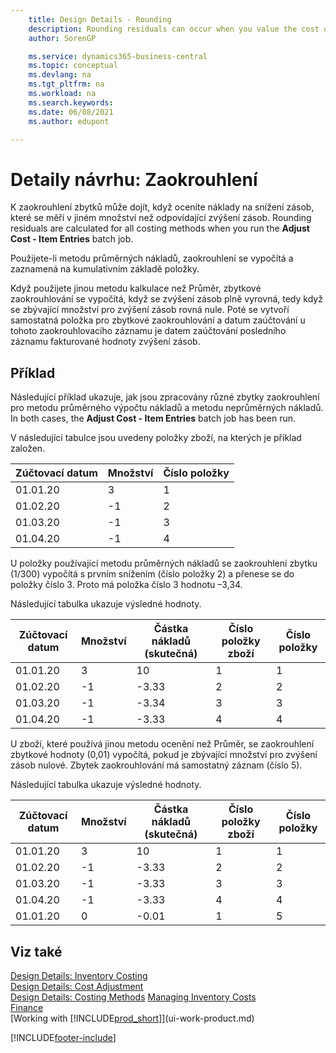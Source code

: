 ```yaml
---
    title: Design Details - Rounding
    description: Rounding residuals can occur when you value the cost of an inventory decrease measured in a different quantity than the corresponding inventory increase.
    author: SorenGP

    ms.service: dynamics365-business-central
    ms.topic: conceptual
    ms.devlang: na
    ms.tgt_pltfrm: na
    ms.workload: na
    ms.search.keywords:
    ms.date: 06/08/2021
    ms.author: edupont

---
```

# Detaily návrhu: Zaokrouhlení
K zaokrouhlení zbytků může dojít, když oceníte náklady na snížení zásob, které se měří v jiném množství než odpovídající zvýšení zásob. Rounding residuals are calculated for all costing methods when you run the **Adjust Cost - Item Entries** batch job.

Použijete-li metodu průměrných nákladů, zaokrouhlení se vypočítá a zaznamená na kumulativním základě položky.

Když použijete jinou metodu kalkulace než Průměr, zbytkové zaokrouhlování se vypočítá, když se zvýšení zásob plně vyrovná, tedy když se zbývající množství pro zvýšení zásob rovná nule. Poté se vytvoří samostatná položka pro zbytkové zaokrouhlování a datum zaúčtování u tohoto zaokrouhlovacího záznamu je datem zaúčtování posledního záznamu fakturované hodnoty zvýšení zásob.

## Příklad
Následující příklad ukazuje, jak jsou zpracovány různé zbytky zaokrouhlení pro metodu průměrného výpočtu nákladů a  metodu neprůměrných nákladů. In both cases, the **Adjust Cost - Item Entries** batch job has been run.

V následující tabulce jsou uvedeny položky zboží, na kterých je příklad založen.

| Zúčtovací datum | Množství | Číslo položky |
|------------------|--------------|---------------|  
| 01.01.20 | 3 | 1 |
| 01.02.20 | -1 | 2 |
| 01.03.20 | -1 | 3 |
| 01.04.20 | -1 | 4 |

U položky používající metodu průměrných nákladů se zaokrouhlení zbytku (1/300) vypočítá s prvním snížením (číslo položky 2) a přenese se do položky číslo 3. Proto má položka číslo 3 hodnotu –3,34.

Následující tabulka ukazuje výsledné hodnoty.

| Zúčtovací datum | Množství | Částka nákladů (skutečná) | Číslo položky zboží | Číslo položky |
|------------------|--------------|----------------------------|---------------------------|---------------|  
| 01.01.20 | 3 | 10 | 1 | 1 |
| 01.02.20 | -1 | -3.33 | 2 | 2 |
| 01.03.20 | -1 | -3.34 | 3 | 3 |
| 01.04.20 | -1 | -3.33 | 4 | 4 |

U zboží, které používá jinou metodu ocenění než Průměr, se zaokrouhlení zbytkové hodnoty (0,01) vypočítá, pokud je zbývající množství pro zvýšení zásob nulové. Zbytek zaokrouhlování má samostatný záznam (číslo 5).

Následující tabulka ukazuje výsledné hodnoty.

| Zúčtovací datum | Množství | Částka nákladů (skutečná) | Číslo položky zboží | Číslo položky |
|------------------|--------------|----------------------------|---------------------------|---------------|  
| 01.01.20 | 3 | 10 | 1 | 1 |
| 01.02.20 | -1 | -3.33 | 2 | 2 |
| 01.03.20 | -1 | -3.33 | 3 | 3 |
| 01.04.20 | -1 | -3.33 | 4 | 4 |
| 01.01.20 | 0 | -0.01 | 1 | 5 |

## Viz také
[Design Details: Inventory Costing](design-details-inventory-costing.md)   
[Design Details: Cost Adjustment](design-details-cost-adjustment.md)   
[Design Details: Costing Methods](design-details-costing-methods.md)
[Managing Inventory Costs](finance-manage-inventory-costs.md)  
[Finance](finance.md)  
[Working with [!INCLUDE[prod_short](includes/prod_short.md)]](ui-work-product.md)


[!INCLUDE[footer-include](includes/footer-banner.md)]